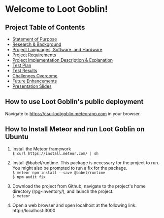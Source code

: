 # Welcome to Loot Goblin! #

## Project Table of Contents ##

- [Statement of Purpose](/docs/statement-of-purpose.md)
- [Research & Background](/docs/research-and-background.md)
- [Project Languages, Software, and Hardware](/docs/project-languages-software-and-hardware.md)
- [Project Requirements](/docs/project-requirements.md)
- [Project Implementation Description & Explanation](/docs/project-implementation-description-and-explanation.md)
- [Test Plan](/docs/test-plan.md)
- [Test Results](/docs/test-results.md)
- [Challenges Overcome](/docs/challenges-overcome.md)
- [Future Enhancements](/docs/future-enhancements.md)
- [Presentation Slides](/docs/loot-goblin.pdf)

## How to use Loot Goblin's public deployment ##

Navigate to https://csu-lootgoblin.meteorapp.com in your browser.

## How to Install Meteor and run Loot Goblin on Ubuntu ##

1. Install the Meteor framework \
    `$ curl https://install.meteor.com/ | sh`

2. Install @babel/runtime. This package is necessary for the project to run. You might also be prompted to run a fix for the package. \
    `$ meteor npm install --save @babel/runtime` \
    `$ npm audit fix`

3. Download the project from Github, navigate to the project's home directory (rpg-inventory/), and launch the project. \
    `$ meteor`

4. Open a web browser and open localhost at the following link. \
    http://localhost:3000
